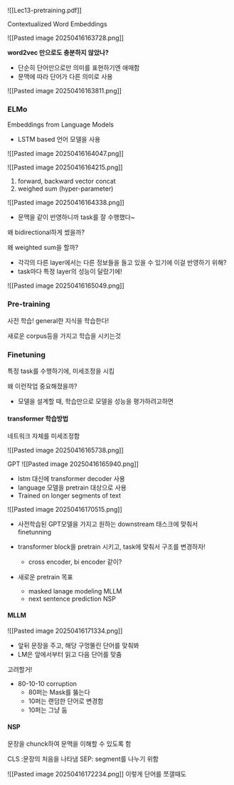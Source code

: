 
![[Lec13-pretraining.pdf]]

Contextualized Word Embeddings

![[Pasted image 20250416163728.png]]

**word2vec 만으로도 충분하지 않았나?**
- 단순히 단어만으로만 의미를 표현하기엔 애매함
- 문맥에 따라 단어가 다른 의미로 사용

![[Pasted image 20250416163811.png]]


### ELMo 
Embeddings from Language Models

- LSTM based 언어 모델을 사용

![[Pasted image 20250416164047.png]]


![[Pasted image 20250416164215.png]]


1. forward, backward vector concat
2. weighed sum (hyper-parameter)

![[Pasted image 20250416164338.png]]
- 문맥을 같이 반영하니까 task를 잘 수행했다~

왜 bidirectional하게 썼을까?

왜 weighted sum을 할까?
- 각각의 다른 layer에서는 다른 정보들을 들고 있을 수 있기에 이걸 반영하기 위해?
- task마다 특정 layer의 성능이 달랐기에!

![[Pasted image 20250416165049.png]]

### Pre-training
사전 학습!
general한 지식을 학습한다!

새로운 corpus등을 가지고 학습을 시키는것

### Finetuning
특정 task를 수행하기에, 미세조정을 시킴


왜 이런작업 중요해졌을까?
- 모델을 설계할 때, 학습만으로 모델을 성능을 평가하려고하면


#### transformer 학습방법

네트워크 자체를 미세조정함

![[Pasted image 20250416165738.png]]

GPT
![[Pasted image 20250416165940.png]]
- lstm 대신에 transformer decoder 사용
- language 모델을 pretrain 대상으로 사용
- Trained on longer segments of text


![[Pasted image 20250416170515.png]]
- 사전학습된 GPT모델을 가지고 원하는 downstream 태스크에 맞춰서 finetunning
- transformer block을 pretrain 시키고, task에 맞춰서 구조를 변경하자!
	- cross encoder, bi encoder 같이?


- 새로운 pretrain 목표
	- masked lanage modeling MLLM
	- next sentence prediction NSP

#### MLLM
![[Pasted image 20250416171334.png]]
- 앞뒤 문장을 주고, 해당 구멍뚤린 단어를 맞춰봐
- LM은 앞에서부터 읽고 다음 단어를 맞춤


고려할거!
- 80-10-10 corruption
	- 80퍼는 Mask를 뚫는다
	- 10퍼는 랜덤한 단어로 변경함
	- 10퍼는 그냥 둠

#### NSP

문장을 chunck하여 문맥을 이해할 수 있도록 함 

CLS :문장의 처음을 나타냄
SEP: segment를 나누기 위함

![[Pasted image 20250416172234.png]]
이렇게 단어를 쪼갤때도 